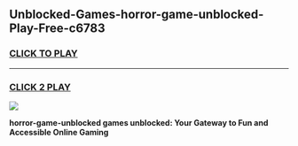 
## Unblocked-Games-horror-game-unblocked-Play-Free-c6783
<h3>
<a href="https://premium76.site?title=horror-game-unblocked&ref=22A">CLICK TO PLAY</a></h3>
<hr>

<h3>
<a href="https://premium76.site?title=horror-game-unblocked&ref=22A">CLICK 2 PLAY</a>
  
</h3>

<a href="https://premium76.site?title=horror-game-unblocked&ref=22A"><img src="https://clearcache.store/games.png"></a>


**horror-game-unblocked games unblocked: Your Gateway to Fun and Accessible Online Gaming**

